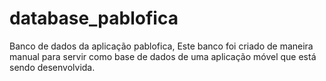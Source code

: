 # database_pablofica
Banco de dados da aplicação pablofica, Este banco foi criado de maneira manual para servir como base de dados de uma aplicação móvel que está sendo desenvolvida.
